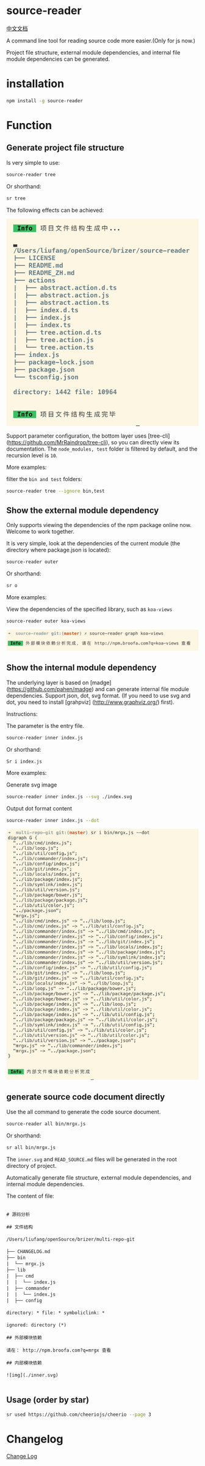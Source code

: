 # source-reader

[中文文档](./README_ZH.md)

A command line tool for reading source code more easier.(Only for js now.) 

Project file structure, external module dependencies, and internal file module dependencies can be generated.

# installation

``` bash
npm install -g source-reader
```


# Function

## Generate project file structure

Is very simple to use:

``` bash
source-reader tree
```

Or shorthand:

``` bash
sr tree
```


The following effects can be achieved:

<img src="https://raw.githubusercontent.com/brizer/graph-bed/master/img/20191016153134.png"/>

Support parameter configuration, the bottom layer uses [tree-cli] (https://github.com/MrRaindrop/tree-cli), so you can directly view its documentation. The `node_modules, test` folder is filtered by default, and the recursion level is `10`.

More examples:

filter the `bin and test` folders:

``` bash
source-reader tree --ignore bin,test
```

## Show the external module dependency

Only supports viewing the dependencies of the npm package online now. Welcome to work together.

It is very simple, look at the dependencies of the current module (the directory where package.json is located):

``` bash
source-reader outer
```

Or shorthand:

``` bash
sr o
```

More examples:

View the dependencies of the specified library, such as `koa-views`

``` bash
source-reader outer koa-views
```

<img src="https://raw.githubusercontent.com/brizer/graph-bed/master/img/20191022144310.png"/>

## Show the internal module dependency

The underlying layer is based on [madge] (https://github.com/pahen/madge) and can generate internal file module dependencies. Support json, dot, svg format. (If you need to use svg and dot, you need to install [grahpviz] (http://www.graphviz.org/) first).


Instructions:

The parameter is the entry file.

``` bash
source-reader inner index.js
```

Or shorthand:

``` bash
Sr i index.js
```

More examples:

Generate svg image

``` bash
source-reader inner index.js --svg ./index.svg
```

Output dot format content

``` bash
source-reader inner index.js --dot
```

<img src="https://raw.githubusercontent.com/brizer/graph-bed/master/img/20191022162516.png"/>


## generate source code document directly

Use the all command to generate the code source  document.

``` bash
source-reader all bin/mrgx.js
```

Or shorthand:

``` bash
sr all bin/mrgx.js
```

The `inner.svg` and `READ_SOURCE.md` files will be generated in the root directory of project.

Automatically generate file structure, external module dependencies, and internal module dependencies.



The content of file:

```

# 源码分析

## 文件结构

/Users/liufang/openSource/brizer/multi-repo-git

├── CHANGELOG.md
├── bin
|  └── mrgx.js
├── lib
|  ├── cmd
|  |  └── index.js
|  ├── commander
|  |  └── index.js
|  ├── config

directory: * file: * symboliclink: *

ignored: directory (*)

## 外部模块依赖

请在： http://npm.broofa.com?q=mrgx 查看

## 内部模块依赖

![img](./inner.svg)
  
```

## Usage (order by star)

``` sh
sr used https://github.com/cheeriojs/cheerio --page 3
```

# Changelog

[Change Log](./CHANGELOG.md)